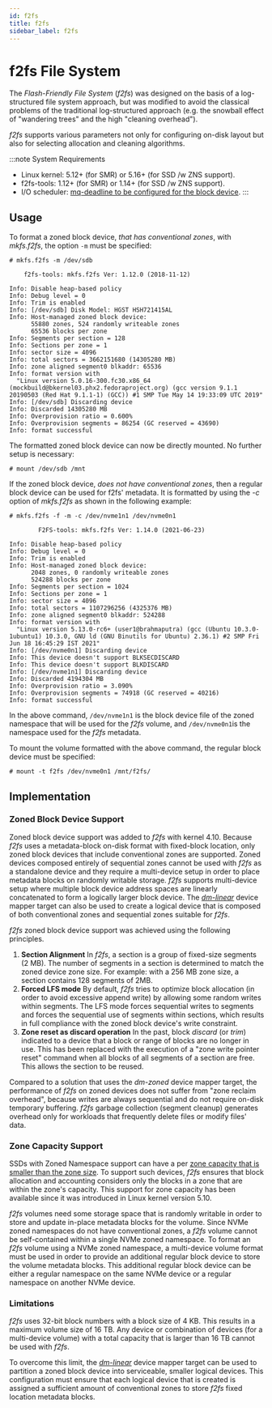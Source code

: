 ```yaml
---
id: f2fs
title: f2fs
sidebar_label: f2fs
---
```


# f2fs File System

The *Flash-Friendly File System* (*f2fs*) was designed on the basis of a
log-structured file system approach, but was modified to avoid the classical
problems of the traditional log-structured approach (e.g. the snowball effect
of "wandering trees" and the high "cleaning overhead").

*f2fs* supports various parameters not only for configuring on-disk layout but
also for selecting allocation and cleaning algorithms.

:::note System Requirements
- Linux kernel: 5.12+ (for SMR) or 5.16+ (for SSD /w ZNS support).
- f2fs-tools: 1.12+ (for SMR) or 1.14+ (for SSD /w ZNS support). 
- I/O scheduler: [mq-deadline to be configured for the block device](/docs/linux/sched#block-io-scheduler-configuration).
:::

## Usage

To format a zoned block device, *that has conventional zones*, with *mkfs.f2fs*, the option `-m` must be
specified:

```plaintext
# mkfs.f2fs -m /dev/sdb

	f2fs-tools: mkfs.f2fs Ver: 1.12.0 (2018-11-12)

Info: Disable heap-based policy
Info: Debug level = 0
Info: Trim is enabled
Info: [/dev/sdb] Disk Model: HGST HSH721415AL
Info: Host-managed zoned block device:
      55880 zones, 524 randomly writeable zones
      65536 blocks per zone
Info: Segments per section = 128
Info: Sections per zone = 1
Info: sector size = 4096
Info: total sectors = 3662151680 (14305280 MB)
Info: zone aligned segment0 blkaddr: 65536
Info: format version with
  "Linux version 5.0.16-300.fc30.x86_64 (mockbuild@bkernel03.phx2.fedoraproject.org) (gcc version 9.1.1 20190503 (Red Hat 9.1.1-1) (GCC)) #1 SMP Tue May 14 19:33:09 UTC 2019"
Info: [/dev/sdb] Discarding device
Info: Discarded 14305280 MB
Info: Overprovision ratio = 0.600%
Info: Overprovision segments = 86254 (GC reserved = 43690)
Info: format successful
```

The formatted zoned block device can now be directly mounted. No further 
setup is necessary:

```plaintext
# mount /dev/sdb /mnt
```

If the zoned block device, *does not have conventional zones*, then a regular
block device can be used for f2fs' metadata.
It is formatted by using the *-c* option of *mkfs.f2fs* as shown in the following example:

```plaintext
# mkfs.f2fs -f -m -c /dev/nvme1n1 /dev/nvme0n1

        F2FS-tools: mkfs.f2fs Ver: 1.14.0 (2021-06-23)

Info: Disable heap-based policy
Info: Debug level = 0
Info: Trim is enabled
Info: Host-managed zoned block device:
      2048 zones, 0 randomly writeable zones
      524288 blocks per zone
Info: Segments per section = 1024
Info: Sections per zone = 1
Info: sector size = 4096
Info: total sectors = 1107296256 (4325376 MB)
Info: zone aligned segment0 blkaddr: 524288
Info: format version with
  "Linux version 5.13.0-rc6+ (user1@brahmaputra) (gcc (Ubuntu 10.3.0-1ubuntu1) 10.3.0, GNU ld (GNU Binutils for Ubuntu) 2.36.1) #2 SMP Fri Jun 18 16:45:29 IST 2021"
Info: [/dev/nvme0n1] Discarding device
Info: This device doesn't support BLKSECDISCARD
Info: This device doesn't support BLKDISCARD
Info: [/dev/nvme1n1] Discarding device
Info: Discarded 4194304 MB
Info: Overprovision ratio = 3.090%
Info: Overprovision segments = 74918 (GC reserved = 40216)
Info: format successful
```

In the above command, `/dev/nvme1n1` is the block device file of the zoned 
namespace that will be used for the *f2fs* volume, and `/dev/nvme0n1`is the namespace
used for the *f2fs* metadata.

To mount the volume formatted with the above command, the regular block device
must be specified:

```plaintext
# mount -t f2fs /dev/nvme0n1 /mnt/f2fs/
```


## Implementation

### Zoned Block Device Support

Zoned block device support was added to *f2fs* with kernel 4.10. Because *f2fs*
uses a metadata-block on-disk format with fixed-block location, only zoned
block devices that include conventional zones are supported. Zoned devices
composed entirely of sequential zones cannot be used with *f2fs* as a
standalone device and they require a multi-device setup in order to place
metadata blocks on randomly writable storage. *f2fs* supports multi-device
setup where multiple block device address spaces are linearly concatenated to
form a logically larger block device. The [*dm-linear*](/docs/linux/dm#dm-linear)
device mapper target can also be used to create a logical device that is
composed of both conventional zones and sequential zones suitable for *f2fs*.

*f2fs* zoned block device support was achieved using the following principles.

1. **Section Alignment** In *f2fs*, a section is a group of fixed-size
   segments (2 MB). The number of segments in a section is determined to match
   the zoned device zone size. For example: with a 256 MB zone size, a section
   contains 128 segments of 2MB.
2. **Forced LFS mode** By default, *f2fs* tries to optimize block allocation
   (in order to avoid excessive append write) by allowing some random writes
   within segments. The LFS mode forces sequential writes to segments and 
   forces the sequential use of segments within sections, which results in 
   full compliance with the zoned block device's write constraint.
3. **Zone reset as discard operation** In the past, block *discard* (or *trim*) 
   indicated to a device that a block or range of blocks are no longer in use. 
   This has been replaced with the execution of a "zone write pointer reset" 
   command when all blocks of all segments of a section are free. This allows 
   the section to be reused.

Compared to a solution that uses the *dm-zoned* device mapper target, 
the performance of *f2fs* on zoned devices does not suffer from "zone reclaim 
overhead", because writes are always sequential and do not require on-disk 
temporary buffering. *f2fs* garbage collection (segment cleanup) generates 
overhead only for workloads that frequently delete files or modify files' data.

### Zone Capacity Support

SSDs with Zoned Namespace support can have a per [zone capacity that is smaller than the zone
size](/docs/introduction/zns#zone-capacity-and-zone-size). To support such
devices, *f2fs* ensures that block allocation and accounting considers only the
blocks in a zone that are within the zone's capacity. This support for 
zone capacity has been available since it was introduced in Linux kernel version
5.10.

*f2fs* volumes need some storage space that is randomly writable in order 
to store and update in-place metadata blocks for the volume. Since NVMe zoned
namespaces do not have conventional zones, a *f2fs* volume cannot be
self-contained within a single NVMe zoned namespace. To format an *f2fs* volume
using a NVMe zoned namespace, a multi-device volume format must be used in order
to provide an additional regular block device to store the volume metadata 
blocks. This additional regular block device can be either a regular namespace 
on the same NVMe device or a regular namespace on another NVMe device.

### Limitations

*f2fs* uses 32-bit block numbers with a block size of 4 KB. This results in a
maximum volume size of 16 TB. Any device or combination of devices (for a
multi-device volume) with a total capacity that is larger than 16 TB cannot 
be used with *f2fs*.

To overcome this limit, the [*dm-linear*](/docs/linux/dm#dm-linear) device
mapper target can be used to partition a zoned block device into serviceable,
smaller logical devices. This configuration must ensure that each logical device
that is created is assigned a sufficient amount of conventional zones to store
*f2fs* fixed location metadata blocks.

